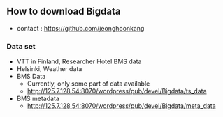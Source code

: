 ## How to download Bigdata 
  - contact : https://github.com/jeonghoonkang

### Data set
  - VTT in Finland, Researcher Hotel BMS data
  - Helsinki, Weather data
  - BMS Data  
    - Currently, only  some part of data available
    - http://125.7.128.54:8070/wordpress/pub/devel/Bigdata/ts_data
  - BMS metadata
    - http://125.7.128.54:8070/wordpress/pub/devel/Bigdata/meta_data
    
  
